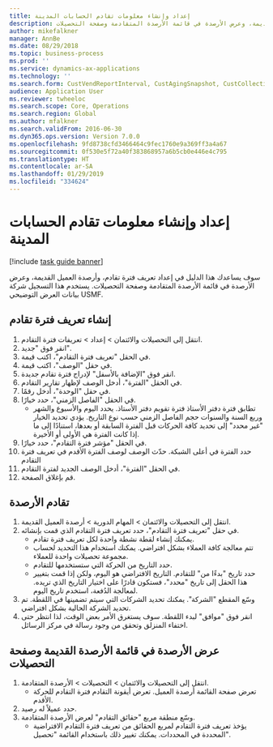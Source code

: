 ```yaml
---
title: إعداد وإنشاء معلومات تقادم الحسابات المدينة
description: سوف يساعدك هذا الدليل في إعداد تعريف فترة تقادم، وأرصدة العميل القديمة‬، وعرض الأرصدة في قائمة الأرصدة المتقادم‬ة وصفحة التحصيلات‬.
author: mikefalkner
manager: AnnBe
ms.date: 08/29/2018
ms.topic: business-process
ms.prod: ''
ms.service: dynamics-ax-applications
ms.technology: ''
ms.search.form: CustVendReportInterval, CustAgingSnapshot, CustCollectionsPoolsListPage, CustCollections
audience: Application User
ms.reviewer: twheeloc
ms.search.scope: Core, Operations
ms.search.region: Global
ms.author: mfalkner
ms.search.validFrom: 2016-06-30
ms.dyn365.ops.version: Version 7.0.0
ms.openlocfilehash: 9fd8738cfd3466464c9fec1760e9a369ff3a4a67
ms.sourcegitcommit: 0f530e5f72a40f383868957a6b5cb0e446e4c795
ms.translationtype: HT
ms.contentlocale: ar-SA
ms.lasthandoff: 01/29/2019
ms.locfileid: "334624"
---
```

# <a name="set-up-and-generate-accounts-receivable-aging-information"></a>إعداد وإنشاء معلومات تقادم الحسابات المدينة

[!include [task guide banner](../../includes/task-guide-banner.md)]

سوف يساعدك هذا الدليل في إعداد تعريف فترة تقادم، وأرصدة العميل القديمة‬، وعرض الأرصدة في قائمة الأرصدة المتقادم‬ة وصفحة التحصيلات‬. يستخدم هذا التسجيل شركة بيانات العرض التوضيحي USMF.


## <a name="create-an-aging-period-definition"></a>إنشاء تعريف فترة تقادم
1. انتقل إلى التحصيلات والائتمان‬ > إعداد > تعريفات فترة التقادم‬.
2. انقر فوق "جديد".
3. في الحقل "تعريف فترة التقادم"، اكتب قيمة.
4. في حقل "الوصف"، اكتب قيمة.
5. انقر فوق "الإضافة بالأسفل‬" لإدراج فترة تقادم جديدة.
6. في الحقل "الفترة"، أدخل الوصف لإظهار تقارير التقادم.
7. في حقل "الوحدة"، أدخل رقمًا.
8. في الحقل "الفاصل الزمني‬"، حدد خيارًا.
    * تطابق فترة دفتر الأستاذ فترة تقويم دفتر الأستاذ. يحدد اليوم والأسبوع والشهر وربع السنة والسنوات حجم الفاصل الزمني حسب نوع التاريخ. يؤدي تحديد الخيار "غير محدد‬" إلى تحديد كافة الحركات قبل الفترة السابقة أو بعدها، استنادًا إلى ما إذا كانت الفترة هي الأولى أو الأخيرة.  
9. في الحقل "مؤشر فترة التقادم"، حدد خيارًا.
10. حدد الفترة في أعلى الشبكة. حدّث الوصف لوصف الفترة الأقدم في تعريف فترة التقادم
11. في الحقل "الفترة"، أدخل الوصف الجديد لفترة التقادم.
12. قم بإغلاق الصفحة.

## <a name="age-the-balances"></a>تقادم الأرصدة
1. انتقل إلى التحصيلات والائتمان‬ > المهام الدورية > أرصدة العميل القديمة‬.
2. في حقل "تعريف فترة التقادم"، حدد تعريف فترة التقادم الذي قمت بإنشائه.
    * يمكنك إنشاء لقطة نشطة واحدة لكل تعريف فترة تقادم.  
    * تتم معالجة كافة العملاء بشكل افتراضي. يمكنك استخدام هذا التحديد لحساب مجموعة تحصيلات واحدة للعملاء.  
    * حدد التاريخ من الحركة التي ستستخدمها للتقادم.  
    * حدد تاريخ "بدءًا من‬" للتقادم. التاريخ الافتراضي هو اليوم، ولكن إذا قمت بتغيير هذا الحقل إلى تاريخ "محدد"، فستكون قادرًا على اختيار التاريخ الذي تريده. لمعالجة الدُفعة، استخدم تاريخ اليوم.  
3. وسّع المقطع "الشركة". يمكنك تحديد الشركات التي سيتم تضمينها في اللقطة. تم تحديد الشركة الحالية بشكل افتراضي.
4. انقر فوق "موافق" لبدء اللقطة. سوف يستغرق الأمر بعض الوقت، لذا انتظر حتى اختفاء المنزلق‬ وتحقق من وجود رسالة في مركز الرسائل.

## <a name="view-the-balances-on-the-aged-balances-list-and-on-the-collection-page"></a>عرض الأرصدة في قائمة الأرصدة القديمة وصفحة التحصيلات
1. انتقل إلى التحصيلات والائتمان > التحصيلات > الأرصدة المتقادمة.
    * تعرض صفحة القائمة أرصدة العميل. تعرض أيقونة التقادم فترة التقادم للحركة الأقدم.  
2. حدد عميلاً له رصيد.
3. وسّع منطقة مربع "حقائق التقادم" لعرض الأرصدة المتقادمة.
    * يؤخذ تعريف فترة التقادم لمربع الحقائق من تعريف فترة التقادم الافتراضية المحددة في المحددات. يمكنك تغيير ذلك باستخدام القائمة "تحصيل‬".  

